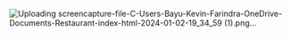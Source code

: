 ![Uploading screencapture-file-C-Users-Bayu-Kevin-Farindra-OneDrive-Documents-Restaurant-index-html-2024-01-02-19_34_59 (1).png…]()
